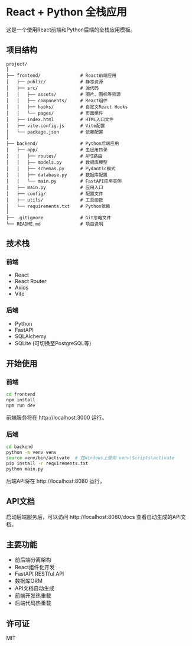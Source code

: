 # React + Python 全栈应用

这是一个使用React前端和Python后端的全栈应用模板。

## 项目结构

```
project/
│
├── frontend/               # React前端应用
│   ├── public/             # 静态资源
│   ├── src/                # 源代码
│   │   ├── assets/         # 图片、图标等资源
│   │   ├── components/     # React组件
│   │   ├── hooks/          # 自定义React Hooks
│   │   └── pages/          # 页面组件
│   ├── index.html          # HTML入口文件
│   ├── vite.config.js      # Vite配置
│   └── package.json        # 依赖配置
│
├── backend/                # Python后端应用
│   ├── app/                # 主应用目录
│   │   ├── routes/         # API路由
│   │   ├── models.py       # 数据库模型
│   │   ├── schemas.py      # Pydantic模式
│   │   ├── database.py     # 数据库配置
│   │   └── main.py         # FastAPI应用实例
│   ├── main.py             # 应用入口
│   ├── config/             # 配置文件
│   ├── utils/              # 工具函数
│   └── requirements.txt    # Python依赖
│
├── .gitignore              # Git忽略文件
└── README.md               # 项目说明
```

## 技术栈

### 前端
- React
- React Router
- Axios
- Vite

### 后端
- Python
- FastAPI
- SQLAlchemy
- SQLite (可切换至PostgreSQL等)

## 开始使用

### 前端

```bash
cd frontend
npm install
npm run dev
```

前端服务将在 http://localhost:3000 运行。

### 后端

```bash
cd backend
python -m venv venv
source venv/bin/activate  # 在Windows上使用 venv\Scripts\activate
pip install -r requirements.txt
python main.py
```

后端API将在 http://localhost:8080 运行。

## API文档

启动后端服务后，可以访问 http://localhost:8080/docs 查看自动生成的API文档。

## 主要功能

- 前后端分离架构
- React组件化开发
- FastAPI RESTful API
- 数据库ORM
- API文档自动生成
- 前端开发热重载
- 后端代码热重载

## 许可证

MIT 